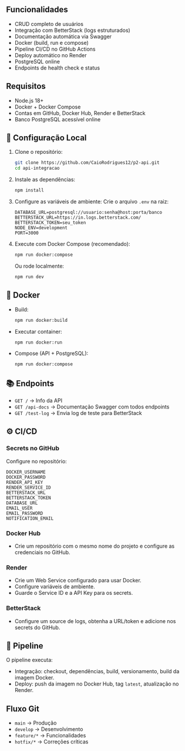 
## Funcionalidades

- CRUD completo de usuários
- Integração com BetterStack (logs estruturados)
- Documentação automática via Swagger
- Docker (build, run e compose)
- Pipeline CI/CD no GitHub Actions
- Deploy automático no Render
- PostgreSQL online
- Endpoints de health check e status

## Requisitos

- Node.js 18+
- Docker + Docker Compose
- Contas em GitHub, Docker Hub, Render e BetterStack
- Banco PostgreSQL acessível online

## 🔧 Configuração Local

1. Clone o repositório:
   ```bash
   git clone https://github.com/CaioRodrigues12/p2-api.git
   cd api-integracao
   ```

2. Instale as dependências:
   ```bash
   npm install
   ```

3. Configure as variáveis de ambiente:
   Crie o arquivo `.env` na raiz:
   ```env
   DATABASE_URL=postgresql://usuario:senha@host:porta/banco
   BETTERSTACK_URL=https://in.logs.betterstack.com/
   BETTERSTACK_TOKEN=seu_token
   NODE_ENV=development
   PORT=3000
   ```

4. Execute com Docker Compose (recomendado):
   ```bash
   npm run docker:compose
   ```
   Ou rode localmente:
   ```bash
   npm run dev
   ```

## 🐳 Docker

- Build:
  ```bash
  npm run docker:build
  ```
- Executar container:
  ```bash
  npm run docker:run
  ```
- Compose (API + PostgreSQL):
  ```bash
  npm run docker:compose
  ```

## 📚 Endpoints

- `GET /` → Info da API
- `GET /api-docs` → Documentação Swagger com todos endpoints
- `GET /test-log` → Envia log de teste para BetterStack

## ⚙️ CI/CD

### Secrets no GitHub

Configure no repositório:
```
DOCKER_USERNAME
DOCKER_PASSWORD
RENDER_API_KEY
RENDER_SERVICE_ID
BETTERSTACK_URL
BETTERSTACK_TOKEN
DATABASE_URL
EMAIL_USER
EMAIL_PASSWORD
NOTIFICATION_EMAIL
```

### Docker Hub
- Crie um repositório com o mesmo nome do projeto e configure as credenciais no GitHub.

### Render
- Crie um Web Service configurado para usar Docker.
- Configure variáveis de ambiente.
- Guarde o Service ID e a API Key para os secrets.

### BetterStack
- Configure um source de logs, obtenha a URL/token e adicione nos secrets do GitHub.

## 🔄 Pipeline

O pipeline executa:
- Integração: checkout, dependências, build, versionamento, build da imagem Docker.
- Deploy: push da imagem no Docker Hub, tag `latest`, atualização no Render.


## Fluxo Git

- `main` → Produção
- `develop` → Desenvolvimento
- `feature/*` → Funcionalidades
- `hotfix/*` → Correções críticas
